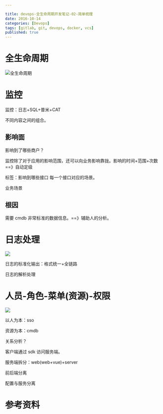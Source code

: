 ```yaml
---

title: devops-全生命周期开发笔记-02-简单梳理
date: 2016-10-14
categories: [Devops]
tags: [gitlab, git, devops, docker, vcs]
published: true
---
```



# 全生命周期

![全生命周期](https://gitee.com/houbinbin/imgbed/raw/master/img/%E8%BD%AF%E4%BB%B6%E5%85%A8%E7%94%9F%E5%91%BD%E5%91%A8%E6%9C%9F.png)

# 监控 

监控：日志+SQL+普米+CAT

不同内容之间的组合。

## 影响面

影响到了哪些商户？

监控除了对于应用的影响范围，还可以向业务影响靠拢。影响的时间+范围+次数==》自动定级

标签：影响到哪些接口  每一个接口对应的场景。

业务场景

## 根因

需要 cmdb 非常标准的数据信息。==》辅助人的分析。

# 日志处理

![](https://gitee.com/houbinbin/imgbed/raw/master/img/%E6%97%A5%E5%BF%97-TRACE-%E6%8C%87%E6%A0%87.drawio.png)

日志的标准化输出：格式统一+全链路

日志的解析处理

# 人员-角色-菜单(资源)-权限

![](https://gitee.com/houbinbin/imgbed/raw/master/img/%E4%BA%BA%E5%91%98-%E8%A7%92%E8%89%B2-%E8%8F%9C%E5%8D%95-%E6%9D%83%E9%99%90drawio.drawio.png)


以人为本：sso

资源为本：cmdb

关系分析？

客户端通过 sdk 访问服务端。

服务端拆分：web(web+vue)+server

前后端分离

配置与服务分离

# 参考资料

